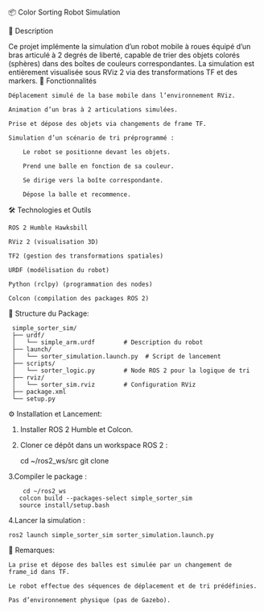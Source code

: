 📦 Color Sorting Robot Simulation

📖 Description


Ce projet implémente la simulation d’un robot mobile à roues équipé d’un bras articulé à 2 degrés de liberté, capable de trier des objets colorés (sphères) dans des boîtes de couleurs correspondantes.
La simulation est entièrement visualisée sous RViz 2 via des transformations TF et des markers.
🎯 Fonctionnalités

    Déplacement simulé de la base mobile dans l’environnement RViz.

    Animation d’un bras à 2 articulations simulées.

    Prise et dépose des objets via changements de frame TF.

    Simulation d’un scénario de tri préprogrammé :

        Le robot se positionne devant les objets.

        Prend une balle en fonction de sa couleur.

        Se dirige vers la boîte correspondante.

        Dépose la balle et recommence.

🛠️ Technologies et Outils

    ROS 2 Humble Hawksbill

    RViz 2 (visualisation 3D)

    TF2 (gestion des transformations spatiales)

    URDF (modélisation du robot)

    Python (rclpy) (programmation des nodes)

    Colcon (compilation des packages ROS 2)

📂 Structure du Package:

     simple_sorter_sim/
     ├── urdf/
     │   └── simple_arm.urdf        # Description du robot
     ├── launch/
     │   └── sorter_simulation.launch.py  # Script de lancement
     ├── scripts/
     │   └── sorter_logic.py        # Node ROS 2 pour la logique de tri
     ├── rviz/
     │   └── sorter_sim.rviz        # Configuration RViz
     ├── package.xml
     └── setup.py


⚙️ Installation et Lancement:

1.    Installer ROS 2 Humble et Colcon.

 2.   Cloner ce dépôt dans un workspace ROS 2 :

       cd ~/ros2_ws/src
      git clone <repository-url>

3.Compiler le package :

        cd ~/ros2_ws
       colcon build --packages-select simple_sorter_sim
       source install/setup.bash

4.Lancer la simulation :

    ros2 launch simple_sorter_sim sorter_simulation.launch.py
    
📌 Remarques:

    La prise et dépose des balles est simulée par un changement de frame_id dans TF.

    Le robot effectue des séquences de déplacement et de tri prédéfinies.

    Pas d’environnement physique (pas de Gazebo).
